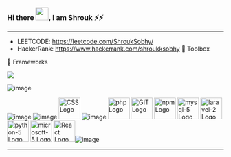 
### Hi there <img src="https://raw.githubusercontent.com/MartinHeinz/MartinHeinz/master/wave.gif" width="30px">, I am Shrouk ⚡⚡

---
- LEETCODE:  https://leetcode.com/ShroukSobhy/ 
- HackerRank: https://www.hackerrank.com/shroukksobhy
🧰 Toolbox

📌 Frameworks


<img src="https://camo.githubusercontent.com/268ac512e333b69600eb9773a8f80b7a251f4d6149642a50a551d4798183d621/68747470733a2f2f696d672e736869656c64732e696f2f62616467652f52656163742d3230323332413f7374796c653d666f722d7468652d6261646765266c6f676f3d7265616374266c6f676f436f6c6f723d363144414642" data-canonical-src="https://img.shields.io/badge/React-20232A?style=for-the-badge&amp;logo=react&amp;logoColor=61DAFB" style="max-width: 100%;">

![image](https://user-images.githubusercontent.com/26182196/195210747-acefc2df-b188-48ca-8732-a4f43f35941c.png)

![image](https://user-images.githubusercontent.com/26182196/195211125-cbbe578b-3162-44d9-9a59-33f4af7069b3.png) ![image](https://user-images.githubusercontent.com/26182196/195211304-d77834cc-5fb2-4baf-8cde-2c66bd646636.png) <img src="https://cdn.worldvectorlogo.com/logos/bootstrap-4.svg" alt="CSS Logo" width="50" height="50"/> ![image](https://user-images.githubusercontent.com/26182196/195211232-9d487c87-9f90-4d0b-b7bf-ac14cad2aa65.png) <img src="https://cdn.worldvectorlogo.com/logos/php.svg" alt="php Logo" width="50" height="50"/>   <img src="https://cdn.worldvectorlogo.com/logos/git.svg" alt="GIT Logo" width="50" height="50"/> <img src="https://cdn.worldvectorlogo.com/logos/npm.svg" alt="npm Logo" width="50" height="50"/> <img src="https://cdn.worldvectorlogo.com/logos/mysql-5.svg" alt="mysql-5 Logo" width="50" height="50"/> <img src="https://cdn.worldvectorlogo.com/logos/laravel-2.svg" alt="laravel-2 Logo" width="50" height="50"/> <img src="https://cdn.worldvectorlogo.com/logos/python-5.svg" alt="python-5 Logo" width="50" height="50"/> <img src="https://cdn.worldvectorlogo.com/logos/microsoft-5.svg" alt="microsoft-5 Logo" width="50" height="50"/> <img src="https://cdn.worldvectorlogo.com/logos/react-2.svg" alt="React Logo" width="50" height="50"/>![image](https://user-images.githubusercontent.com/26182196/195211499-255998ab-5df0-4947-9ee3-3dea98eb82da.png)




---

<!--
**shroukksobhy/shroukksobhy** is a ✨ _special_ ✨ repository because its `README.md` (this file) appears on your GitHub profile.

Here are some ideas to get you started:

- 🔭 I’m currently working on ...
- 🌱 I’m currently learning ...
- 👯 I’m looking to collaborate on ...
- 🤔 I’m looking for help with ...
- 💬 Ask me about ...
- 📫 How to reach me: ...
- 😄 Pronouns: ...
- ⚡ Fun fact: ...
-  Hi there 👋

-->
